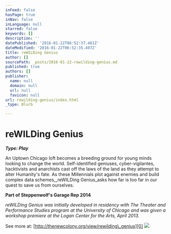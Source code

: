 ```yaml
---
inFeed: false
hasPage: true
inNav: false
inLanguage: null
starred: false
keywords: []
description: ''
datePublished: '2016-01-22T06:52:37.461Z'
dateModified: '2016-01-22T06:52:35.497Z'
title: reWILDing Genius
author: []
sourcePath: _posts/2016-01-22-rewilding-genius.md
published: true
authors: []
publisher:
  name: null
  domain: null
  url: null
  favicon: null
url: rewilding-genius/index.html
_type: Blurb

---
```

# reWILDing Genius

**_Type: Play_**

An Uptown Chicago loft becomes a breeding ground for young minds looking to change the world. Self-identified geniuses, cyber-vigilantes, hacktivists and anarchists cast off the laws of the land as they attempt to alter Humanity's fate. As these Millennials plot against enemies and build complex data schemes,_reWILDing Genius_asks how far is too far in our quest to save us from ourselves.

**Part of Steppenwolf's Garage Rep 2014**

_reWILDing Genius was initially developed in residency with The Theater and Performance Studies program at the University of Chicago and was given a workshop premiere at the Logan Center for the Arts, April 2013\._

See more at: [http://thenewcolony.org/view/rewilding\_genius][0]
![](https://the-grid-user-content.s3-us-west-2.amazonaws.com/0f4fdd92-f2c5-4bf4-82d7-0465f21ace44.png)

[0]: http://thenewcolony.org/view/rewilding_genius